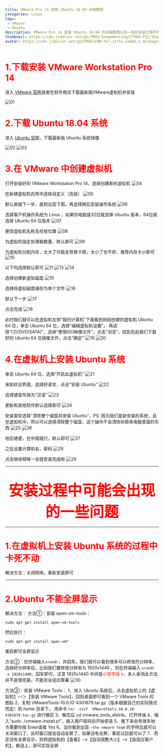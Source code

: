 ```yaml
---
title: VMware Pro 14 安装 Ubuntu 18.04 详细教程
categories: Linux
tags:  
 - VMware
 - Ubuntu
description: VMware Pro 14 安装 Ubuntu 18.04 的详细教程以及一些在安装过程中可能遇到的问题
thumbnail: https://cdn.jsdelivr.net/gh/TRHX/ImageHosting/ITRHX-PIC/thumbnail/ubuntu.png
avatar: https://cdn.jsdelivr.net/gh/TRHX/CDN-for-itrhx.com@2.1.9/images/trhx.png
---
```

 # <font color=#FF0000>1.下载安装 VMware Workstation Pro 14</font>
 进入 [VMware 官网](https://www.vmware.com/products/workstation-pro/workstation-pro-evaluation.html)或者在软件商店下载最新版VMware虚拟机并安装
 
 ![01](https://cdn.jsdelivr.net/gh/TRHX/ImageHosting/ITRHX-PIC/A06/01.jpg
)
 
  # <font color=#FF0000>2.下载 Ubuntu 18.04 系统</font>
  进入 [Ubuntu 官网](https://www.ubuntu.com/)，下载最新版 Ubuntu 系统镜像
  
![02](https://cdn.jsdelivr.net/gh/TRHX/ImageHosting/ITRHX-PIC/A06/02.jpg
)
![03](https://cdn.jsdelivr.net/gh/TRHX/ImageHosting/ITRHX-PIC/A06/03.jpg
)

# <font color=#FF0000>3.在 VMware 中创建虚拟机</font>

打开安装好的 VMware Workstation Pro 14，选择创建新的虚拟机
![04](https://cdn.jsdelivr.net/gh/TRHX/ImageHosting/ITRHX-PIC/A06/04.jpg
)

在新建虚拟机向导中选择自定义（高级）
![05](https://cdn.jsdelivr.net/gh/TRHX/ImageHosting/ITRHX-PIC/A06/05.jpg
)

默认直接下一步，直到出现下图，再选择稍后安装操作系统
![06](https://cdn.jsdelivr.net/gh/TRHX/ImageHosting/ITRHX-PIC/A06/06.png
)

选择客户机操作系统为 Linux ，如果你电脑是32位就选择 Ubuntu 版本，64位就选择 Ubuntu 64 位版本
![07](https://cdn.jsdelivr.net/gh/TRHX/ImageHosting/ITRHX-PIC/A06/07.png)

更改虚拟机名称及存放位置
![08](https://cdn.jsdelivr.net/gh/TRHX/ImageHosting/ITRHX-PIC/A06/08.png)

为虚拟机指定处理器数量，默认即可
![09](https://cdn.jsdelivr.net/gh/TRHX/ImageHosting/ITRHX-PIC/A06/09.png)

为虚拟机分配内存，太大了可能会导致卡顿，太小了也不好，推荐内存大小即可
![10](https://cdn.jsdelivr.net/gh/TRHX/ImageHosting/ITRHX-PIC/A06/10.png)

以下均选择默认即可
![11](https://cdn.jsdelivr.net/gh/TRHX/ImageHosting/ITRHX-PIC/A06/11.png)
![13](https://cdn.jsdelivr.net/gh/TRHX/ImageHosting/ITRHX-PIC/A06/13.png)
![14](https://cdn.jsdelivr.net/gh/TRHX/ImageHosting/ITRHX-PIC/A06/14.png)

选择创建新虚拟磁盘
![15](https://cdn.jsdelivr.net/gh/TRHX/ImageHosting/ITRHX-PIC/A06/15.png)

选择将虚拟磁盘储存为单个文件
![16](https://cdn.jsdelivr.net/gh/TRHX/ImageHosting/ITRHX-PIC/A06/16.png)

默认下一步
![17](https://cdn.jsdelivr.net/gh/TRHX/ImageHosting/ITRHX-PIC/A06/17.png)

点击完成
![18](https://cdn.jsdelivr.net/gh/TRHX/ImageHosting/ITRHX-PIC/A06/18.png)

此时我们就可以在虚拟机左侧“我的计算机”下面看到刚刚创建的虚拟机 Ubuntu 64 位，单击 Ubuntu 64 位，选择“编辑虚拟机设置”， 再选择“CD/DVD(SATA)”，选择“使用ISO映像文件”，点击“浏览”，找到先前我们下载好的 Ubuntu 64 位镜像文件，点击“确定”
![19](https://cdn.jsdelivr.net/gh/TRHX/ImageHosting/ITRHX-PIC/A06/19.jpg)
![20](https://cdn.jsdelivr.net/gh/TRHX/ImageHosting/ITRHX-PIC/A06/20.png)

# <font color=#FF0000>4.在虚拟机上安装 Ubuntu 系统</font>

单击 Ubuntu 64 位，选择“开启此虚拟机”
![21](https://cdn.jsdelivr.net/gh/TRHX/ImageHosting/ITRHX-PIC/A06/21.jpg)

来到欢迎界面，选择好语言，点击“安装 Ubuntu”
![22](https://cdn.jsdelivr.net/gh/TRHX/ImageHosting/ITRHX-PIC/A06/22.jpg)

选择键盘布局为“汉语”
![23](https://cdn.jsdelivr.net/gh/TRHX/ImageHosting/ITRHX-PIC/A06/23.jpg)

更新和其他软件默认选择即可
![24](https://cdn.jsdelivr.net/gh/TRHX/ImageHosting/ITRHX-PIC/A06/24.jpg)

安装类型选择“清除整个磁盘并安装 Ubuntu”，PS: 因为我们是新安装的系统，且在虚拟机中，所以可以选择清除整个磁盘，这个操作不会清除你原来电脑里面的东西
![25](https://cdn.jsdelivr.net/gh/TRHX/ImageHosting/ITRHX-PIC/A06/25.jpg)
![26](https://cdn.jsdelivr.net/gh/TRHX/ImageHosting/ITRHX-PIC/A06/26.jpg)

地区随便，在中国就行，默认即可
![27](https://cdn.jsdelivr.net/gh/TRHX/ImageHosting/ITRHX-PIC/A06/27.jpg)

之后设置计算机名，密码
![28](https://cdn.jsdelivr.net/gh/TRHX/ImageHosting/ITRHX-PIC/A06/28.jpg)

点击继续稍等一会就安装完成啦
![29](https://cdn.jsdelivr.net/gh/TRHX/ImageHosting/ITRHX-PIC/A06/29.jpg)

----------

# <center><font color=#FF0000 size=7>安装过程中可能会出现的一些问题</font></center>

----------

# <font color=#FF0000> 1.在虚拟机上安装 Ubuntu 系统的过程中卡死不动</font>

 解决方法：关闭网络，重新安装即可

----------

# <font color=#FF0000> 2.Ubuntu 不能全屏显示</font>
解决方法：
方法①：安装 open-vm-tools：

``` vim
sudo apt-get install open-vm-tools 
```
然后执行：

``` vim
sudo apt-get install open-vm* 
```
重启即可全屏显示

方法②：在终端输入`xrandr`，并回车，我们就可以看到很多可以修改的分辨率，选择好分辨率后，比如我们要修改分辨率为 1920x1440 ，则在终端输入 `xrandr -s 1920x1440`，回车即可，注意 1920x1440 中间是<font color=#FF0000>小写字母 x</font>，本人亲测此方法并不是很完美，不能完全适应屏幕
![30](https://cdn.jsdelivr.net/gh/TRHX/ImageHosting/ITRHX-PIC/A06/30.jpg)

方法③：安装 VMware Tools：
1、进入 Ubuntu 系统后，点击虚拟机上的【虚拟机】—＞【安装 VMware Tools】，回到桌面即可看到一个 VMware Tools 的 图标
2、复制 VMwareTools-10.0.10-4301679.tar.gz（版本根据自己的实际情况而定）到 home 目录下， 用命令 `tar -xzvf  VMwareTools-10.0.10-4301679.tar.gz` 进行解压
3、解压后 cd vmware_tools_distrib，打开终端
4、输入“sudo ./vmware-install.pl”，输入用户密码后开始安装
5、接下来会有很多地方需要你按 Enter或者 Yes
6、当你看到出现 `—the vmware team` 的字样后就可以关闭窗口了，此时窗口就会自动全屏了，如果没有全屏，重启过后就可以了
7、若还没有全屏显示，则将虚拟机的【查看】—>【自动调整大小】—>【自适应客户机】，都选上，即可实现全屏
